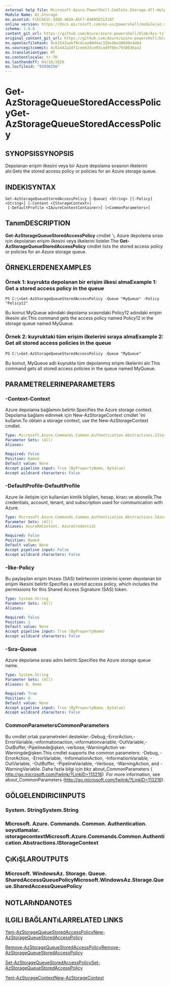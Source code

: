 ```yaml
---
external help file: Microsoft.Azure.PowerShell.Cmdlets.Storage.dll-Help.xml
Module Name: Az.Storage
ms.assetid: F1EC601C-3ADD-402A-A5F7-84A95D312187
online version: https://docs.microsoft.com/en-us/powershell/module/az.storage/get-azstoragequeuestoredaccesspolicy
schema: 2.0.0
content_git_url: https://github.com/Azure/azure-powershell/blob/Azs-tzl/src/Storage/Storage.Management/help/Get-AzStorageQueueStoredAccessPolicy.md
original_content_git_url: https://github.com/Azure/azure-powershell/blob/Azs-tzl/src/Storage/Storage.Management/help/Get-AzStorageQueueStoredAccessPolicy.md
ms.openlocfilehash: 9c61542aeb79cdcaa90d4ac32be4be38649e4abd
ms.sourcegitcommit: 4c61442a2df1cee633ce93cad9f6bc793803baa2
ms.translationtype: MT
ms.contentlocale: tr-TR
ms.lasthandoff: 04/16/2020
ms.locfileid: "93936256"
---
```

# <span data-ttu-id="a65eb-101">Get-AzStorageQueueStoredAccessPolicy</span><span class="sxs-lookup"><span data-stu-id="a65eb-101">Get-AzStorageQueueStoredAccessPolicy</span></span>

## <span data-ttu-id="a65eb-102">SYNOPSIS</span><span class="sxs-lookup"><span data-stu-id="a65eb-102">SYNOPSIS</span></span>
<span data-ttu-id="a65eb-103">Depolanan erişim ilkesini veya bir Azure depolama sırasının ilkelerini alır.</span><span class="sxs-lookup"><span data-stu-id="a65eb-103">Gets the stored access policy or policies for an Azure storage queue.</span></span>

## <span data-ttu-id="a65eb-104">INDEKI</span><span class="sxs-lookup"><span data-stu-id="a65eb-104">SYNTAX</span></span>

```
Get-AzStorageQueueStoredAccessPolicy [-Queue] <String> [[-Policy] <String>] [-Context <IStorageContext>]
 [-DefaultProfile <IAzureContextContainer>] [<CommonParameters>]
```

## <span data-ttu-id="a65eb-105">Tanım</span><span class="sxs-lookup"><span data-stu-id="a65eb-105">DESCRIPTION</span></span>
<span data-ttu-id="a65eb-106">**Get-AzStorageQueueStoredAccessPolicy** cmdlet 'ı, Azure depolama sırası için depolanan erişim ilkesini veya ilkelerini listeler.</span><span class="sxs-lookup"><span data-stu-id="a65eb-106">The **Get-AzStorageQueueStoredAccessPolicy** cmdlet lists the stored access policy or policies for an Azure storage queue.</span></span>

## <span data-ttu-id="a65eb-107">ÖRNEKLERDEN</span><span class="sxs-lookup"><span data-stu-id="a65eb-107">EXAMPLES</span></span>

### <span data-ttu-id="a65eb-108">Örnek 1: kuyrukta depolanan bir erişim ilkesi alma</span><span class="sxs-lookup"><span data-stu-id="a65eb-108">Example 1: Get a stored access policy in the queue</span></span>
```
PS C:\>Get-AzStorageQueueStoredAccessPolicy -Queue "MyQueue" -Policy "Policy12"
```

<span data-ttu-id="a65eb-109">Bu komut MyQueue adındaki depolama sırasındaki Policy12 adındaki erişim ilkesini alır.</span><span class="sxs-lookup"><span data-stu-id="a65eb-109">This command gets the access policy named Policy12 in the storage queue named MyQueue.</span></span>

### <span data-ttu-id="a65eb-110">Örnek 2: kuyruktaki tüm erişim ilkelerini sıraya alma</span><span class="sxs-lookup"><span data-stu-id="a65eb-110">Example 2: Get all stored access policies in the queue</span></span>
```
PS C:\>Get-AzStorageQueueStoredAccessPolicy -Queue "MyQueue"
```

<span data-ttu-id="a65eb-111">Bu komut, MyQueue adlı kuyrukta tüm depolanmış erişim ilkelerini alır.</span><span class="sxs-lookup"><span data-stu-id="a65eb-111">This command gets all stored access policies in the queue named MyQueue.</span></span>

## <span data-ttu-id="a65eb-112">PARAMETRELERINE</span><span class="sxs-lookup"><span data-stu-id="a65eb-112">PARAMETERS</span></span>

### <span data-ttu-id="a65eb-113">-Context</span><span class="sxs-lookup"><span data-stu-id="a65eb-113">-Context</span></span>
<span data-ttu-id="a65eb-114">Azure depolama bağlamını belirtir.</span><span class="sxs-lookup"><span data-stu-id="a65eb-114">Specifies the Azure storage context.</span></span>
<span data-ttu-id="a65eb-115">Depolama bağlamı edinmek için New-AzStorageContext cmdlet 'ini kullanın.</span><span class="sxs-lookup"><span data-stu-id="a65eb-115">To obtain a storage context, use the New-AzStorageContext cmdlet.</span></span>

```yaml
Type: Microsoft.Azure.Commands.Common.Authentication.Abstractions.IStorageContext
Parameter Sets: (All)
Aliases:

Required: False
Position: Named
Default value: None
Accept pipeline input: True (ByPropertyName, ByValue)
Accept wildcard characters: False
```

### <span data-ttu-id="a65eb-116">-DefaultProfile</span><span class="sxs-lookup"><span data-stu-id="a65eb-116">-DefaultProfile</span></span>
<span data-ttu-id="a65eb-117">Azure ile iletişim için kullanılan kimlik bilgileri, hesap, kiracı ve abonelik.</span><span class="sxs-lookup"><span data-stu-id="a65eb-117">The credentials, account, tenant, and subscription used for communication with Azure.</span></span>

```yaml
Type: Microsoft.Azure.Commands.Common.Authentication.Abstractions.IAzureContextContainer
Parameter Sets: (All)
Aliases: AzureRmContext, AzureCredential

Required: False
Position: Named
Default value: None
Accept pipeline input: False
Accept wildcard characters: False
```

### <span data-ttu-id="a65eb-118">-İlke</span><span class="sxs-lookup"><span data-stu-id="a65eb-118">-Policy</span></span>
<span data-ttu-id="a65eb-119">Bu paylaşılan erişim Imzası (SAS) belirtecinin izinlerini içeren depolanan bir erişim ilkesini belirtir.</span><span class="sxs-lookup"><span data-stu-id="a65eb-119">Specifies a stored access policy, which includes the permissions for this Shared Access Signature (SAS) token.</span></span>

```yaml
Type: System.String
Parameter Sets: (All)
Aliases:

Required: False
Position: 1
Default value: None
Accept pipeline input: True (ByPropertyName)
Accept wildcard characters: False
```

### <span data-ttu-id="a65eb-120">-Sıra</span><span class="sxs-lookup"><span data-stu-id="a65eb-120">-Queue</span></span>
<span data-ttu-id="a65eb-121">Azure depolama sırası adını belirtir.</span><span class="sxs-lookup"><span data-stu-id="a65eb-121">Specifies the Azure storage queue name.</span></span>

```yaml
Type: System.String
Parameter Sets: (All)
Aliases: N, Name

Required: True
Position: 0
Default value: None
Accept pipeline input: True (ByPropertyName, ByValue)
Accept wildcard characters: False
```

### <span data-ttu-id="a65eb-122">CommonParameters</span><span class="sxs-lookup"><span data-stu-id="a65eb-122">CommonParameters</span></span>
<span data-ttu-id="a65eb-123">Bu cmdlet ortak parametreleri destekler:-Debug,-ErrorAction,-ErrorVariable,-ınformationaction,-ınformationvariable,-OutVariable,-OutBuffer,-Pipelinedeğişken,-verbose,-WarningAction ve-Warningdeğişken.</span><span class="sxs-lookup"><span data-stu-id="a65eb-123">This cmdlet supports the common parameters: -Debug, -ErrorAction, -ErrorVariable, -InformationAction, -InformationVariable, -OutVariable, -OutBuffer, -PipelineVariable, -Verbose, -WarningAction, and -WarningVariable.</span></span> <span data-ttu-id="a65eb-124">Daha fazla bilgi için bkz about_CommonParameters ( http://go.microsoft.com/fwlink/?LinkID=113216) .</span><span class="sxs-lookup"><span data-stu-id="a65eb-124">For more information, see about_CommonParameters (http://go.microsoft.com/fwlink/?LinkID=113216).</span></span>

## <span data-ttu-id="a65eb-125">GÖLGELENDIRICI</span><span class="sxs-lookup"><span data-stu-id="a65eb-125">INPUTS</span></span>

### <span data-ttu-id="a65eb-126">System. String</span><span class="sxs-lookup"><span data-stu-id="a65eb-126">System.String</span></span>

### <span data-ttu-id="a65eb-127">Microsoft. Azure. Commands. Common. Authentication. soyutlamalar. ıstoragecontext</span><span class="sxs-lookup"><span data-stu-id="a65eb-127">Microsoft.Azure.Commands.Common.Authentication.Abstractions.IStorageContext</span></span>

## <span data-ttu-id="a65eb-128">ÇıKıŞLAR</span><span class="sxs-lookup"><span data-stu-id="a65eb-128">OUTPUTS</span></span>

### <span data-ttu-id="a65eb-129">Microsoft. WindowsAz. Storage. Queue. SharedAccessQueuePolicy</span><span class="sxs-lookup"><span data-stu-id="a65eb-129">Microsoft.WindowsAz.Storage.Queue.SharedAccessQueuePolicy</span></span>

## <span data-ttu-id="a65eb-130">NOTLARıNDA</span><span class="sxs-lookup"><span data-stu-id="a65eb-130">NOTES</span></span>

## <span data-ttu-id="a65eb-131">ILGILI BAĞLANTıLAR</span><span class="sxs-lookup"><span data-stu-id="a65eb-131">RELATED LINKS</span></span>

[<span data-ttu-id="a65eb-132">Yeni-AzStorageQueueStoredAccessPolicy</span><span class="sxs-lookup"><span data-stu-id="a65eb-132">New-AzStorageQueueStoredAccessPolicy</span></span>](./New-AzStorageQueueStoredAccessPolicy.md)

[<span data-ttu-id="a65eb-133">Remove-AzStorageQueueStoredAccessPolicy</span><span class="sxs-lookup"><span data-stu-id="a65eb-133">Remove-AzStorageQueueStoredAccessPolicy</span></span>](./Remove-AzStorageQueueStoredAccessPolicy.md)

[<span data-ttu-id="a65eb-134">Set-AzStorageQueueStoredAccessPolicy</span><span class="sxs-lookup"><span data-stu-id="a65eb-134">Set-AzStorageQueueStoredAccessPolicy</span></span>](./Set-AzStorageQueueStoredAccessPolicy.md)

[<span data-ttu-id="a65eb-135">Yeni-AzStorageContext</span><span class="sxs-lookup"><span data-stu-id="a65eb-135">New-AzStorageContext</span></span>](./New-AzStorageContext.md)


